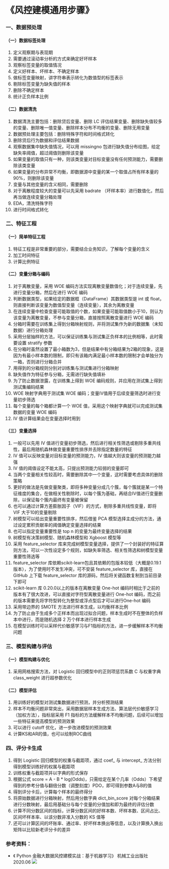 # 《风控建模通用步骤》

### 一、数据预处理
#### （一）数据标签处理
1. 定义观察期与表现期
2. 需要通过滚动率分析的方式来确定好坏样本
3. 观察标签变量的取值情况
4. 定义好样本、坏样本、不确定样本
5. 做标签变量映射，讲字符串表示转化为数值型的标签表示
6. 剔除标签变量为缺失值的样本
7. 删除不确定样本
8. 统计正负样本比例

#### （二）数据清洗
1. 数据清洗主要包括：删除贷后变量、删除 LC 评估结果变量、删除缺失值较多的变量、删除唯一值变量、删除样本分布不均衡的变量、删除无用变量
2. 数据预处理主要包括：删除特殊字符和时间格式转化
3. 删除贷后行为数据和评估结果数据
4. 观察数据集中缺失值情况，可以用 missingno 包进行缺失值分布绘图，给定缺失率阈值，超过阈值则删除该变量
5. 如果变量的取值只有一种，则该类变量对目标变量没有任何预测能力，需要删除该类变量
6. 如果变量的分布异常不均衡，即数据源中变量的某一个取值占所有样本量的90%，则删除该变量
7. 变量与其他变量的含义相同，需要删除
8. 对于离散程度较大的变量可以先采用 badrate （坏样本率）进行数值化，然后再当做连续变量分箱处理
9. EDA，清洗特殊字符
10. 进行时间格式转化

### 二、特征工程
#### （一）简单特征工程
1. 特征工程是非常重要的部分，需要结合业务知识，了解每个变量的含义
2. 加工时间特征
3. 计算比例特征
#### （二）变量分箱与编码
1. 对于离散变量，采用 WOE 编码方法实现离散变量数值化；对于连续变量，先进行变量分箱，然后在进行 WOE 编码
2. 判断数据类型，如果给定的数据框（DataFrame）其数据类型是 int 或 float，则直接判断该变量为数值型变量（连续变量），其余为离散变量
3. 在连续变量中检查变量可能取值的个数，如果变量可能取值数小于10，则认为该变量为离散变量，不参与变量分箱，直接按照离散变量进行 WOE 编码
4. 分箱时需要在训练集上得到分箱映射规则，并将测试集作为新的数据集（未知数据）进行分箱处理
5. 采用分层抽样的方法，可以保证训练集与测试集正负样本的比例相等，此时需要设置 stratify 参数
6. 在分箱时虽然设置了最小箱数为3，但是结果中有分箱结果为2箱的现象，这是因为有最小样本数的限制，即只有该箱内满足最小样本数的限制才会单独分为一箱，否则进行分箱合并
7. 用得到的分箱规则分别对训练集与测试集进行分箱映射
8. 缺失值作为特征参与分箱，无需进行缺失值填补
9. 为了防止数据泄露，在训练集上得到 WOE 编码规则，并应用在测试集上得到测试集编码结果
10. WOE 映射字典用于测试集 WOE 编码；变量IV值用于后续变量筛选时进行变量初步筛选
11. 每个变量的每个箱都计算一个 WOE 值，采用这个映射字典就可以完成测试集数据的变量 WOE 编码
12. IV 值计算结果会在变量选择时用到
#### （三）变量选择
1. 一般可以先用 IV 值进行变量初步筛选，然后进行相关性筛选或剔除多重共线性，最后用随机森林做变量重要性排序并去除指定数量的特征
2. IV 值可以反映变量对目标变量的预测能力，IV 值越大则该变量的预测能力越强
3. IV 值的阈值设定不能太高，只提出预测能力较弱的变量即可
4. 当两个变量相关性较高时，需要删除其中一个变量，这时需要考虑具体的删除策略
5. 更好的做法是先做变量聚类，即将多种变量分成几个簇，每个簇就是某一个特征维度的集合，在做相关性剔除时，以每个簇为基础，再结合IV值进行变量删除，以保证每个簇内最终有变量被保留
6. 也可以通过计算方差膨胀因子（VIF）的方式，剔除多重共线性变量，即将 VIF 大于10的变量剔除
7. 树模型可以给出变量重要性排序，然后借鉴 PCA 模型选择主成分的方法，通过设定累积贡献率的阈值确定变量选择的结果
8. 也可以指定变量重要性是 top n 的变量为最终变量选择的结果
9. 树模型有决策树模型、随机森林模型和 Xgboost 模型等
10. 采用 feature_selector 库来完成树模型变量选择，提供了一个封装好的特征算则方法，可以一次性设定多个规则，如缺失率筛选、相关性筛选和树模型变量重要性筛选等
11. feature_selector 库依赖scikit-learn包且其依赖的包版本较低（大概是0.19.1版本），为了使用时不发生冲突，可不安装 feature_selector 库，直接在 GitHub 上下载 feature_selector 库的源码，然后将关键函数复制到当前目录下即可
12. scikit-learn 库 0.20.0以上的版本在离散变量 One-hot 编码时相比于之前的版本有了很大改进，可以直接对字符型离散变量进行 One-hot 编码，而之前的版本需要先将字符型转化为整型或浮点型后才可以进行One-hot 编码
13. 采用带边界的 SMOTE 方法进行样本生成，以均衡样本比例
14. 为了防止由于生成多个正样本而出现过拟合问题，样本生成时不在整体的负样本中进行，而是随机选择 2 万个样本进行样本生成
15. 在模型训练时可以采样代价敏感学习与F1指标的方法，进一步缓解样本不均衡问题

### 三、模型构建与评估
#### （一）模型构建与优化
1. 采用网格搜索方法，对 Logistic 回归模型中的正则项惩罚系数 C 与权重字典 class_weight 进行超参数优化
#### （二）模型评估
1. 用训练好的模型对测试集数据进行预测，并分析预测结果
2. 样本不均衡问题非常突出，采用数据层样本生成方法、算法层代价敏感学习（加权方法），指标层采用 F1 指标的方法缓解样本不均衡问题，后续可以增加一些特征来提高模型的预测效果
3. 可以进行 cutoff 优化，进一步改进模型的预测效果
4. 计算KS和AR的值，也可以绘制ROC曲线

### 四、评分卡生成
1. 得到 Logistic 回归模型的权重与截距项，通过 coef_ 与 intercept_ 方法分别得到模型训练好的权属与截距项
2. 训练权重与截距项并以字典的形式保存
3. 根据公式 score = A - B * log(Odds)，只需给定在某个几率（Odds）下希望得到的参考分值与翻倍分数（调整刻度）PDO，即可得到参数A与B的值
4. 得到评分卡后，计算每个样本的最终得分
5. 将原始数据进行分箱映射，然后用分数字典 dict_bin_score 对每个分箱结果进行分数映射，最后用基础分与每个变量的分值加和即为最终的评估分数
6. 计算不同分数区间的指标，计算分数区间的好样本数、坏样本数、区间占比、区间坏样本率、以该分数非准入分数的 KS 值等
7. 还可以计算区间的坏账率、通过率、好坏样本换出等信息，以及计算换入换出矩阵以比较新老评分卡的差异

### **参考资料：**
- 《 Python 金融大数据风控建模实战：基于机器学习》 机械工业出版社  2020.06
![](http://images.china-pub.com/ebook8070001-8075000/8070488/shupi.jpg)